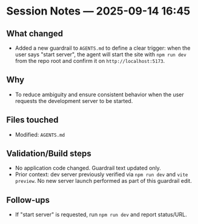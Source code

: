 # Session Notes — 2025-09-14 16:45

## What changed
- Added a new guardrail to `AGENTS.md` to define a clear trigger: when the user says "start server", the agent will start the site with `npm run dev` from the repo root and confirm it on `http://localhost:5173`.

## Why
- To reduce ambiguity and ensure consistent behavior when the user requests the development server to be started.

## Files touched
- Modified: `AGENTS.md`

## Validation/Build steps
- No application code changed. Guardrail text updated only.
- Prior context: dev server previously verified via `npm run dev` and `vite preview`. No new server launch performed as part of this guardrail edit.

## Follow-ups
- If "start server" is requested, run `npm run dev` and report status/URL.
